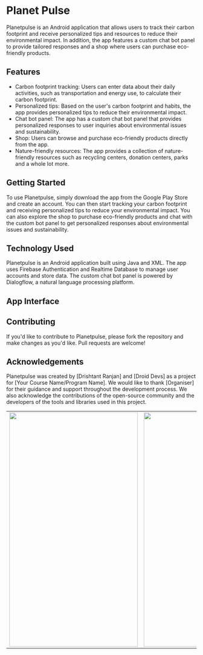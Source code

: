 # Planet Pulse
Planetpulse is an Android application that allows users to track their carbon footprint and receive personalized tips and resources to reduce their environmental impact. In addition, the app features a custom chat bot panel to provide tailored responses and a shop where users can purchase eco-friendly products.

## Features
- Carbon footprint tracking: Users can enter data about their daily activities, such as transportation and energy use, to calculate their carbon footprint.
- Personalized tips: Based on the user's carbon footprint and habits, the app provides personalized tips to reduce their environmental impact.
- Chat bot panel: The app has a custom chat bot panel that provides personalized responses to user inquiries about environmental issues and sustainability.
- Shop: Users can browse and purchase eco-friendly products directly from the app.
- Nature-friendly resources: The app provides a collection of nature-friendly resources such as recycling centers, donation centers, parks and a whole lot more.

## Getting Started
To use Planetpulse, simply download the app from the Google Play Store and create an account. You can then start tracking your carbon footprint and receiving personalized tips to reduce your environmental impact. You can also explore the shop to purchase eco-friendly products and chat with the custom bot panel to get personalized responses about environmental issues and sustainability.

## Technology Used
Planetpulse is an Android application built using Java and XML. The app uses Firebase Authentication and Realtime Database to manage user accounts and store data. The custom chat bot panel is powered by Dialogflow, a natural language processing platform.

## App Interface

<table>
  <tr>
 <td><img src= https://user-images.githubusercontent.com/84273332/232278358-7bdee0ff-0389-4c33-a306-9c429ccb9276.jpeg width=340 height=620></td>
<td><img src= https://user-images.githubusercontent.com/84273332/232278373-a881b2a9-8359-4c4b-b3ad-ac6010f0080b.jpeg width=340 height=620></td>
<td><img src=https://user-images.githubusercontent.com/84273332/232278364-21979c4f-d5f3-4b70-8059-d7a200619d93.jpeg width=340 height=620></td>
<td><img src=https://user-images.githubusercontent.com/84273332/232278368-255ec253-a7c1-4378-a413-40decf1d8c7d.jpeg width=340 height=620></td>
<td><img src=https://user-images.githubusercontent.com/84273332/232278378-c4159519-cef7-4666-8411-12e669244e18.jpeg width=340 height=620></td>


## Contributing
If you'd like to contribute to Planetpulse, please fork the repository and make changes as you'd like. Pull requests are welcome!

## Acknowledgements
Planetpulse was created by [Drishtant Ranjan] and [Droid Devs] as a project for [Your Course Name/Program Name]. We would like to thank [Organiser] for their guidance and support throughout the development process. We also acknowledge the contributions of the open-source community and the developers of the tools and libraries used in this project.





